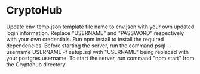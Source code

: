 # CryptoHub

Update env-temp.json template file name to env.json with your own updated login information. Replace "USERNAME" and "PASSWORD" respectively with your own credentials. 
Run npm install to install the required dependencies. 
Before starting the server, run the command psql --username USERNAME -f setup.sql with "USERNAME" being replaced with your postgres username.
To start the server, run command "npm start" from the Cryptohub directory.
